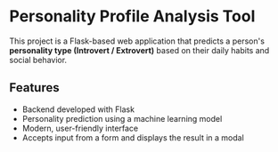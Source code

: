 # Personality Profile Analysis Tool

This project is a Flask-based web application that predicts a person's **personality type (Introvert / Extrovert)** based on their daily habits and social behavior.

## Features

- Backend developed with Flask
- Personality prediction using a machine learning model
- Modern, user-friendly interface 
- Accepts input from a form and displays the result in a modal
